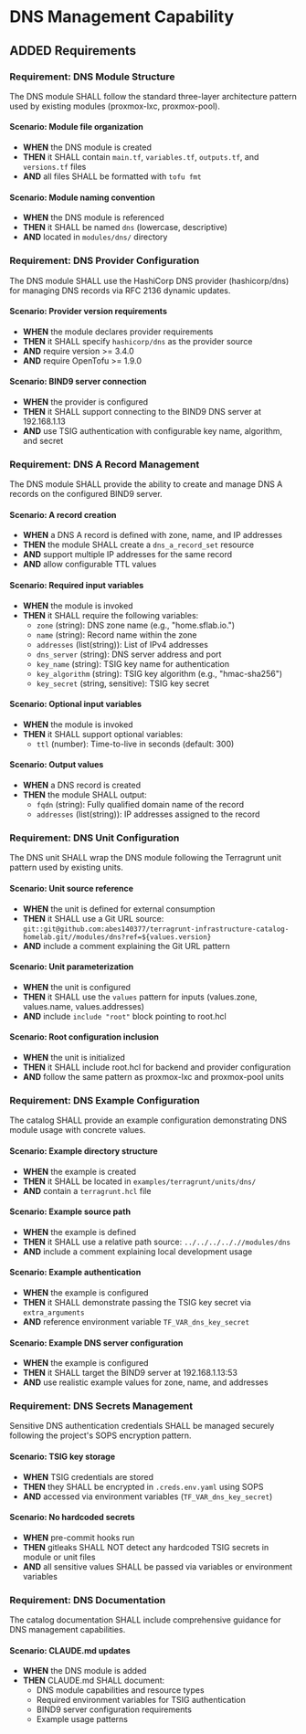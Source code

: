 # DNS Management Capability

## ADDED Requirements

### Requirement: DNS Module Structure

The DNS module SHALL follow the standard three-layer architecture pattern used by existing modules (proxmox-lxc, proxmox-pool).

#### Scenario: Module file organization

- **WHEN** the DNS module is created
- **THEN** it SHALL contain `main.tf`, `variables.tf`, `outputs.tf`, and `versions.tf` files
- **AND** all files SHALL be formatted with `tofu fmt`

#### Scenario: Module naming convention

- **WHEN** the DNS module is referenced
- **THEN** it SHALL be named `dns` (lowercase, descriptive)
- **AND** located in `modules/dns/` directory

### Requirement: DNS Provider Configuration

The DNS module SHALL use the HashiCorp DNS provider (hashicorp/dns) for managing DNS records via RFC 2136 dynamic updates.

#### Scenario: Provider version requirements

- **WHEN** the module declares provider requirements
- **THEN** it SHALL specify `hashicorp/dns` as the provider source
- **AND** require version >= 3.4.0
- **AND** require OpenTofu >= 1.9.0

#### Scenario: BIND9 server connection

- **WHEN** the provider is configured
- **THEN** it SHALL support connecting to the BIND9 DNS server at 192.168.1.13
- **AND** use TSIG authentication with configurable key name, algorithm, and secret

### Requirement: DNS A Record Management

The DNS module SHALL provide the ability to create and manage DNS A records on the configured BIND9 server.

#### Scenario: A record creation

- **WHEN** a DNS A record is defined with zone, name, and IP addresses
- **THEN** the module SHALL create a `dns_a_record_set` resource
- **AND** support multiple IP addresses for the same record
- **AND** allow configurable TTL values

#### Scenario: Required input variables

- **WHEN** the module is invoked
- **THEN** it SHALL require the following variables:
  - `zone` (string): DNS zone name (e.g., "home.sflab.io.")
  - `name` (string): Record name within the zone
  - `addresses` (list(string)): List of IPv4 addresses
  - `dns_server` (string): DNS server address and port
  - `key_name` (string): TSIG key name for authentication
  - `key_algorithm` (string): TSIG key algorithm (e.g., "hmac-sha256")
  - `key_secret` (string, sensitive): TSIG key secret

#### Scenario: Optional input variables

- **WHEN** the module is invoked
- **THEN** it SHALL support optional variables:
  - `ttl` (number): Time-to-live in seconds (default: 300)

#### Scenario: Output values

- **WHEN** a DNS record is created
- **THEN** the module SHALL output:
  - `fqdn` (string): Fully qualified domain name of the record
  - `addresses` (list(string)): IP addresses assigned to the record

### Requirement: DNS Unit Configuration

The DNS unit SHALL wrap the DNS module following the Terragrunt unit pattern used by existing units.

#### Scenario: Unit source reference

- **WHEN** the unit is defined for external consumption
- **THEN** it SHALL use a Git URL source: `git::git@github.com:abes140377/terragrunt-infrastructure-catalog-homelab.git//modules/dns?ref=${values.version}`
- **AND** include a comment explaining the Git URL pattern

#### Scenario: Unit parameterization

- **WHEN** the unit is configured
- **THEN** it SHALL use the `values` pattern for inputs (values.zone, values.name, values.addresses)
- **AND** include `include "root"` block pointing to root.hcl

#### Scenario: Root configuration inclusion

- **WHEN** the unit is initialized
- **THEN** it SHALL include root.hcl for backend and provider configuration
- **AND** follow the same pattern as proxmox-lxc and proxmox-pool units

### Requirement: DNS Example Configuration

The catalog SHALL provide an example configuration demonstrating DNS module usage with concrete values.

#### Scenario: Example directory structure

- **WHEN** the example is created
- **THEN** it SHALL be located in `examples/terragrunt/units/dns/`
- **AND** contain a `terragrunt.hcl` file

#### Scenario: Example source path

- **WHEN** the example is defined
- **THEN** it SHALL use a relative path source: `../../../.././/modules/dns`
- **AND** include a comment explaining local development usage

#### Scenario: Example authentication

- **WHEN** the example is configured
- **THEN** it SHALL demonstrate passing the TSIG key secret via `extra_arguments`
- **AND** reference environment variable `TF_VAR_dns_key_secret`

#### Scenario: Example DNS server configuration

- **WHEN** the example is configured
- **THEN** it SHALL target the BIND9 server at 192.168.1.13:53
- **AND** use realistic example values for zone, name, and addresses

### Requirement: DNS Secrets Management

Sensitive DNS authentication credentials SHALL be managed securely following the project's SOPS encryption pattern.

#### Scenario: TSIG key storage

- **WHEN** TSIG credentials are stored
- **THEN** they SHALL be encrypted in `.creds.env.yaml` using SOPS
- **AND** accessed via environment variables (`TF_VAR_dns_key_secret`)

#### Scenario: No hardcoded secrets

- **WHEN** pre-commit hooks run
- **THEN** gitleaks SHALL NOT detect any hardcoded TSIG secrets in module or unit files
- **AND** all sensitive values SHALL be passed via variables or environment variables

### Requirement: DNS Documentation

The catalog documentation SHALL include comprehensive guidance for DNS management capabilities.

#### Scenario: CLAUDE.md updates

- **WHEN** the DNS module is added
- **THEN** CLAUDE.md SHALL document:
  - DNS module capabilities and resource types
  - Required environment variables for TSIG authentication
  - BIND9 server configuration requirements
  - Example usage patterns
